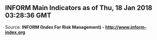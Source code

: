 ## INFORM Main Indicators as of Thu, 18 Jan 2018 03:28:36 GMT

Source: **INFORM (Index For Risk Management) - http://www.inform-index.org**